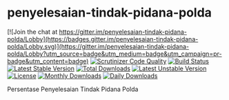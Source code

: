 # penyelesaian-tindak-pidana-polda

[![Join the chat at https://gitter.im/penyelesaian-tindak-pidana-polda/Lobby](https://badges.gitter.im/penyelesaian-tindak-pidana-polda/Lobby.svg)](https://gitter.im/penyelesaian-tindak-pidana-polda/Lobby?utm_source=badge&utm_medium=badge&utm_campaign=pr-badge&utm_content=badge)
[![Scrutinizer Code Quality](https://scrutinizer-ci.com/g/bantenprov/penyelesaian-tindak-pidana-polda/badges/quality-score.png?b=master)](https://scrutinizer-ci.com/g/bantenprov/penyelesaian-tindak-pidana-polda/?branch=master)
[![Build Status](https://scrutinizer-ci.com/g/bantenprov/penyelesaian-tindak-pidana-polda/badges/build.png?b=master)](https://scrutinizer-ci.com/g/bantenprov/penyelesaian-tindak-pidana-polda/build-status/master)
[![Latest Stable Version](https://poser.pugx.org/bantenprov/penyelesaian-tindak-pidana-polda/v/stable)](https://packagist.org/packages/bantenprov/penyelesaian-tindak-pidana-polda)
[![Total Downloads](https://poser.pugx.org/bantenprov/penyelesaian-tindak-pidana-polda/downloads)](https://packagist.org/packages/bantenprov/penyelesaian-tindak-pidana-polda)
[![Latest Unstable Version](https://poser.pugx.org/bantenprov/penyelesaian-tindak-pidana-polda/v/unstable)](https://packagist.org/packages/bantenprov/penyelesaian-tindak-pidana-polda)
[![License](https://poser.pugx.org/bantenprov/penyelesaian-tindak-pidana-polda/license)](https://packagist.org/packages/bantenprov/penyelesaian-tindak-pidana-polda)
[![Monthly Downloads](https://poser.pugx.org/bantenprov/penyelesaian-tindak-pidana-polda/d/monthly)](https://packagist.org/packages/bantenprov/penyelesaian-tindak-pidana-polda)
[![Daily Downloads](https://poser.pugx.org/bantenprov/penyelesaian-tindak-pidana-polda/d/daily)](https://packagist.org/packages/bantenprov/penyelesaian-tindak-pidana-polda)

Persentase Penyelesaian Tindak Pidana Polda
